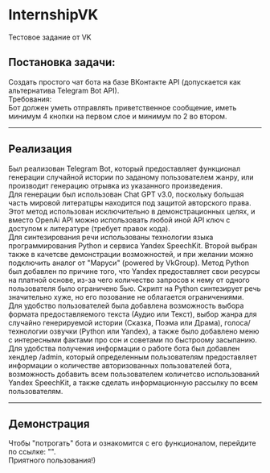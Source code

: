 # InternshipVK
Тестовое задание от VK<br/>
## Постановка задачи:<br/>
Создать простого чат бота на базе ВКонтакте API (допускается как альтернатива Telegram Bot API).<br/>
Требования:<br/>
Бот должен уметь отправлять приветственное сообщение, иметь минимум 4 кнопки на первом слое и минимум по 2 во втором.<br/>

---

## Реализация
Был реализован Telegram Bot, который предоставляет функционал генерации случайной истории по заданому пользователем жанру, или производит генерацию отрывка из указанного произведения.<br/>
Для генерации был использован Chat GPT v3.0, поскольку большая часть мировой литератцры находится под защитой авторского права. Этот метод использован исключительно
в демонстрационных целях, и вместо OpenAi API можно использовать любой иной API ключ с доступом к литературе (требует правок кода). <br/>
Для синтезирования речи использованы технологии языка программирования Python и сервиса Yandex SpeechKit. Второй выбран также в качетсве демонстрации возможностей, и
при желании можно подключить аналог от "Маруси" (powered by VkGroup). Метод Python был добавлен по причине того, что Yandex 
предоставляет свои ресурсы на платной основе, из-за чего количество запросов к нему от одного пользователя было ограничено 5ью. Скрипт на Python синтезирует речь значительно хуже,
 но его позование не облагается ограничениями.<br/>
Для удобство пользователей была добавлена возможность выбора формата предоставляемого текста (Аудио или Текст), выбор жанра для случайно генерируемой истории (Сказка, Поэма или Драма),
голоса/технологии озвучки (Python или Yandex), а также было добавлено меню с интересными фактами про сон и советами по быстроому засыпанию. <br/>
Для удобства получения информации о работе бота был добавлен хендлер /admin, который определенным пользователям предоставляет информации о количестве авторизованных пользователей бота,
возможность добавить всем пользователем количетсво использований Yandex SpeechKit, а также сделать информационную рассылку по всем пользователям.<br/>

---

## Демонстрация
Чтобы "потрогать" бота и ознакомится с его функционалом, перейдите по ссылке: "".<br/>
Приятного пользования!)